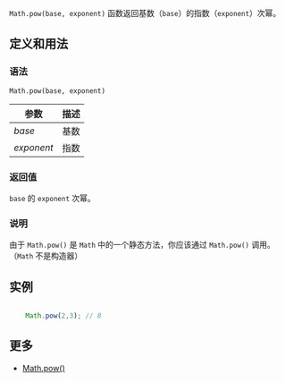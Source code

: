 `Math.pow(base, exponent)` 函数返回基数（`base`）的指数（`exponent`）次幂。

## 定义和用法

### 语法

`Math.pow(base, exponent) `

| 参数 | 描述 |
| --- | --- |
| _base_ | 基数 |
| _exponent_ | 指数 |

### 返回值

`base` 的 `exponent` 次幂。

### 说明

由于 `Math.pow()` 是 `Math` 中的一个静态方法，你应该通过 `Math.pow()` 调用。（`Math` 不是构造器）

## 实例

``` javascript

    Math.pow(2,3); // 8

```

## 更多

*   [Math.pow()](https://developer.mozilla.org/zh-CN/docs/Web/JavaScript/Reference/Global_Objects/Math/pow)